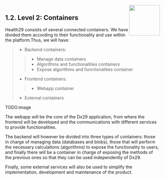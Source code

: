 <img align="right" width="100px" src="../../_images/Foundation29.png">

## 1.2. Level 2: Containers

Health29 consists of several connected containers. We have divided them according to their functionality and use within the platform.Thus, we will have:
>- Backend containers:
>>- Manage data containers
>>- Algorithms and functionalities containers
>>- Expose algorithms and functionalities container
>- Frontend containers:
>>- Webapp container
>- External containers

TODO:image

The webapp will be the core of the Dx29 application, from where the frontend will be developed and the communications with different services to provide functionalities.

The backend will however be divided into three types of containers: those in charge of managing data (databases and blobs), those that will perform the necessary calculations (algorithms) to expose the functionality to users, and finally there will be a container in charge of exposing the methods of the previous ones so that they can be used independently of Dx29.

Finally, some external services will also be used to simplify the implementation, development and maintenance of the product.
